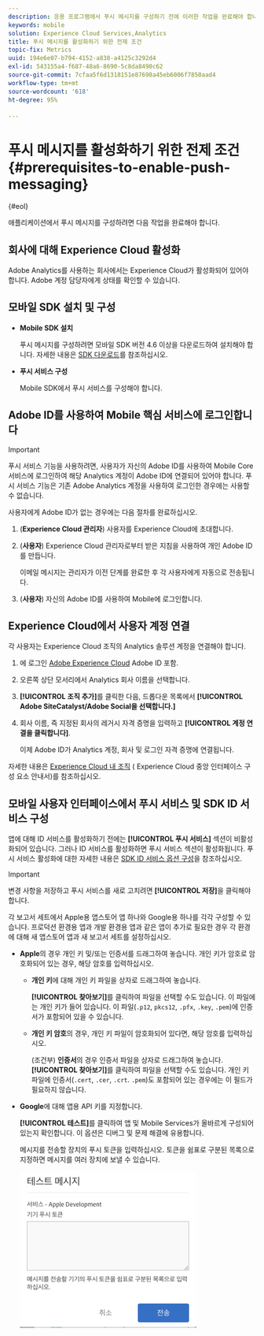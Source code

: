 ```yaml
---
description: 응용 프로그램에서 푸시 메시지를 구성하기 전에 이러한 작업을 완료해야 합니다.
keywords: mobile
solution: Experience Cloud Services,Analytics
title: 푸시 메시지를 활성화하기 위한 전제 조건
topic-fix: Metrics
uuid: 194e6e07-b794-4152-a838-a4125c3292d4
exl-id: 543155a4-f687-48a6-8690-5c8da8490c62
source-git-commit: 7cfaa5f6d1318151e87698a45eb6006f7850aad4
workflow-type: tm+mt
source-wordcount: '618'
ht-degree: 95%

---
```


# 푸시 메시지를 활성화하기 위한 전제 조건 {#prerequisites-to-enable-push-messaging}

{#eol}

애플리케이션에서 푸시 메시지를 구성하려면 다음 작업을 완료해야 합니다.

## 회사에 대해 Experience Cloud 활성화

Adobe Analytics를 사용하는 회사에서는 Experience Cloud가 활성화되어 있어야 합니다. Adobe 계정 담당자에게 상태를 확인할 수 있습니다.

## 모바일 SDK 설치 및 구성

* **Mobile SDK 설치**

   푸시 메시지를 구성하려면 모바일 SDK 버전 4.6 이상을 다운로드하여 설치해야 합니다. 자세한 내용은 [SDK 다운로드](/help/using/c-manage-app-settings/c-mob-confg-app/t-config-analytics/download-sdk.md)를 참조하십시오.

* **푸시 서비스 구성**

   Mobile SDK에서 푸시 서비스를 구성해야 합니다.

## Adobe ID를 사용하여 Mobile 핵심 서비스에 로그인합니다

>[!IMPORTANT]
>
>푸시 서비스 기능을 사용하려면, 사용자가 자신의 Adobe ID를 사용하여 Mobile Core 서비스에 로그인하여 해당 Analytics 계정이 Adobe ID에 연결되어 있어야 합니다. 푸시 서비스 기능은 기존 Adobe Analytics 계정을 사용하여 로그인한 경우에는 사용할 수 없습니다.

사용자에게 Adobe ID가 없는 경우에는 다음 절차를 완료하십시오.

1. (**Experience Cloud 관리자**) 사용자를 Experience Cloud에 초대합니다.

1. (**사용자**) Experience Cloud 관리자로부터 받은 지침을 사용하여 개인 Adobe ID를 만듭니다.

   이메일 메시지는 관리자가 이전 단계를 완료한 후 각 사용자에게 자동으로 전송됩니다.

1. (**사용자**) 자신의 Adobe ID를 사용하여 Mobile에 로그인합니다.

## Experience Cloud에서 사용자 계정 연결

각 사용자는 Experience Cloud 조직의 Analytics 솔루션 계정을 연결해야 합니다.

1. 에 로그인 [Adobe Experience Cloud](https://experience.adobe.com) Adobe ID 포함.

1. 오른쪽 상단 모서리에서 Analytics 회사 이름을 선택합니다.

1. **[!UICONTROL 조직 추가]**&#x200B;를 클릭한 다음, 드롭다운 목록에서 **[!UICONTROL Adobe SiteCatalyst/Adobe Social을 선택합니다.]**

1. 회사 이름, 즉 지정된 회사의 레거시 자격 증명을 입력하고 **[!UICONTROL 계정 연결을 클릭합니다]**.

   이제 Adobe ID가 Analytics 계정, 회사 및 로그인 자격 증명에 연결됩니다.

자세한 내용은 [Experience Cloud 내 조직](https://experienceleague.adobe.com/docs/core-services/interface/administration/organizations.html?lang=ko) ( Experience Cloud 중앙 인터페이스 구성 요소 안내서)를 참조하십시오.

## 모바일 사용자 인터페이스에서 푸시 서비스 및 SDK ID 서비스 구성

앱에 대해 ID 서비스를 활성화하기 전에는 **[!UICONTROL 푸시 서비스]** 섹션이 비활성화되어 있습니다. 그러나 ID 서비스를 활성화하면 푸시 서비스 섹션이 활성화됩니다. 푸시 서비스 활성화에 대한 자세한 내용은 [SDK ID 서비스 옵션 구성](/help/using/c-manage-app-settings/c-mob-confg-app/t-config-visitor.md)을 참조하십시오.

>[!IMPORTANT]
>
>변경 사항을 저장하고 푸시 서비스를 새로 고치려면 **[!UICONTROL 저장]**&#x200B;을 클릭해야 합니다.
>
>각 보고서 세트에서 Apple용 앱스토어 앱 하나와 Google용 하나를 각각 구성할 수 있습니다. 프로덕션 환경용 앱과 개발 환경용 앱과 같은 앱이 추가로 필요한 경우 각 환경에 대해 새 앱스토어 앱과 새 보고서 세트를 설정하십시오.

* **Apple**&#x200B;의 경우 개인 키 및/또는 인증서를 드래그하여 놓습니다. 개인 키가 암호로 암호화되어 있는 경우, 해당 암호를 입력하십시오.

   * **개인 키**&#x200B;에 대해 개인 키 파일을 상자로 드래그하여 놓습니다.

      **[!UICONTROL 찾아보기]**&#x200B;를 클릭하여 파일을 선택할 수도 있습니다. 이 파일에는 개인 키가 들어 있습니다. 이 파일(`.p12`, `pkcs12`, `.pfx`, `.key`, `.pem`)에 인증서가 포함되어 있을 수 있습니다.

   * **개인 키 암호**&#x200B;의 경우, 개인 키 파일이 암호화되어 있다면, 해당 암호를 입력하십시오.

      (조건부) **인증서**&#x200B;의 경우 인증서 파일을 상자로 드래그하여 놓습니다. **[!UICONTROL 찾아보기]**&#x200B;를 클릭하여 파일을 선택할 수도 있습니다. 개인 키 파일에 인증서(`.cert`, `.cer`, `.crt`. `.pem`)도 포함되어 있는 경우에는 이 필드가 필요하지 않습니다.

* **Google**&#x200B;에 대해 앱용 API 키를 지정합니다.

   **[!UICONTROL 테스트]**&#x200B;를 클릭하여 앱 및 Mobile Services가 올바르게 구성되어 있는지 확인합니다. 이 옵션은 디버그 및 문제 해결에 유용합니다.

   메시지를 전송할 장치의 푸시 토큰을 입력하십시오. 토큰을 쉼표로 구분된 목록으로 지정하면 메시지를 여러 장치에 보낼 수 있습니다.

   ![테스트 메시지 푸시](assets/push_test_list.png)
